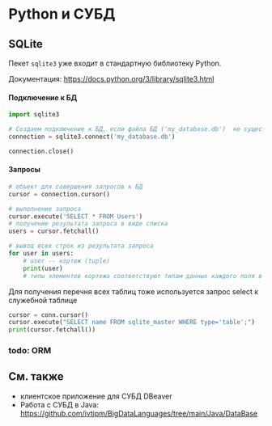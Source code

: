 # Python и СУБД
## SQLite
Пекет `sqlite3` уже входит в стандартную библиотеку Python.

Документация: https://docs.python.org/3/library/sqlite3.html

#### Подключение к БД
```python
import sqlite3

# Создаем подключение к БД, если файла БД ('my_database.db')  не существует, то он будет создан
connection = sqlite3.connect('my_database.db')

connection.close()
```



#### Запросы
```python
# объект для совершения запросов к БД
cursor = connection.cursor()

# выполнение запроса
cursor.execute('SELECT * FROM Users')
# получение результата запроса в виде списка
users = cursor.fetchall()

# вывод всех строк из результата запроса
for user in users:
    # user -- кортеж (tuple)
    print(user)
    # типы элементов кортежа соответствуют типам данных каждого поля в таблице
```

Для получения перечня всех таблиц тоже используется запрос select к служебной таблице
```python
cursor = conn.cursor()
cursor.execute("SELECT name FROM sqlite_master WHERE type='table';")
print(cursor.fetchall())
```

### todo: ORM

## См. также
- клиентское приложение для СУБД DBeaver
- Работа с СУБД в Java: https://github.com/ivtipm/BigDataLanguages/tree/main/Java/DataBase